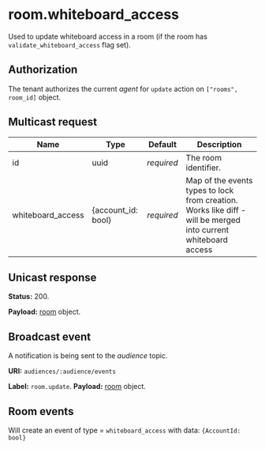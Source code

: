 # room.whiteboard_access

Used to update whiteboard access in a room (if the room has `validate_whiteboard_access` flag set).

## Authorization

The tenant authorizes the current _agent_ for `update` action on `["rooms", room_id]` object.

## Multicast request

Name                | Type                  | Default    | Description
------------------- | ----                  | ---------- | --------------------
id                  | uuid                  | _required_ | The room identifier.
whiteboard_access   | {account_id: bool}    | _required_ | Map of the events types to lock from creation. Works like diff - will be merged into current whiteboard access

## Unicast response

**Status:** 200.

**Payload:** [room](../room.md#room) object.

## Broadcast event

A notification is being sent to the _audience_ topic.

**URI:** `audiences/:audience/events`

**Label:** `room.update`.
**Payload:** [room](../room.md#room) object.

## Room events

Will create an event of type = `whiteboard_access` with data: `{AccountId: bool}`
